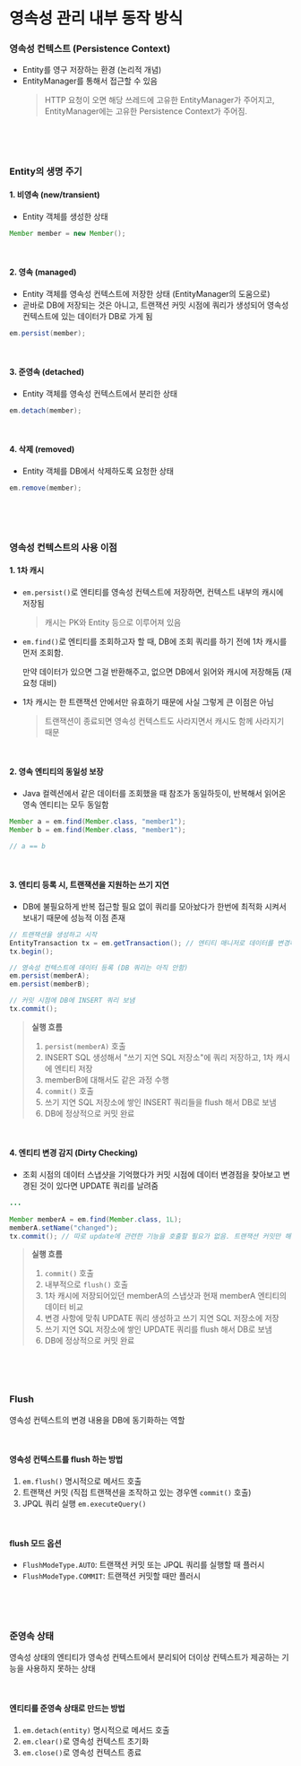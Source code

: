 # 영속성 관리 내부 동작 방식

### 영속성 컨텍스트 (Persistence Context)

- Entity를 영구 저장하는 환경 (논리적 개념)
- EntityManager를 통해서 접근할 수 있음
  > HTTP 요청이 오면 해당 쓰레드에 고유한 EntityManager가 주어지고, EntityManager에는 고유한 Persistence Context가 주어짐.

&nbsp;

&nbsp;

### Entity의 생명 주기

#### 1. 비영속 (new/transient)

- Entity 객체를 생성한 상태

```java
Member member = new Member();
```

&nbsp;

#### 2. 영속 (managed)

- Entity 객체를 영속성 컨텍스트에 저장한 상태 (EntityManager의 도움으로)
- 곧바로 DB에 저장되는 것은 아니고, 트랜잭션 커밋 시점에 쿼리가 생성되어 영속성 컨텍스트에 있는 데이터가 DB로 가게 됨

```java
em.persist(member);
```

&nbsp;

#### 3. 준영속 (detached)

- Entity 객체를 영속성 컨텍스트에서 분리한 상태

```java
em.detach(member);
```

&nbsp;

#### 4. 삭제 (removed)

- Entity 객체를 DB에서 삭제하도록 요청한 상태

```java
em.remove(member);
```

&nbsp;


&nbsp;

### 영속성 컨텍스트의 사용 이점

#### 1. 1차 캐시

- `em.persist()`로 엔티티를 영속성 컨텍스트에 저장하면, 컨텍스트 내부의 캐시에 저장됨

  > 캐시는 PK와 Entity 등으로 이루어져 있음


- `em.find()`로 엔티티를 조회하고자 할 때, DB에 조회 쿼리를 하기 전에 1차 캐시를 먼저 조회함.

  만약 데이터가 있으면 그걸 반환해주고, 없으면 DB에서 읽어와 캐시에 저장해둠 (재요청 대비)


- 1차 캐시는 한 트랜잭션 안에서만 유효하기 때문에 사실 그렇게 큰 이점은 아님

  > 트랜잭션이 종료되면 영속성 컨텍스트도 사라지면서 캐시도 함께 사라지기 때문


&nbsp;

#### 2. 영속 엔티티의 동일성 보장

- Java 컬렉션에서 같은 데이터를 조회했을 때 참조가 동일하듯이, 반복해서 읽어온 영속 엔티티는 모두 동일함

```java
Member a = em.find(Member.class, "member1");
Member b = em.find(Member.class, "member1");

// a == b
```

&nbsp;

#### 3. 엔티티 등록 시, 트랜잭션을 지원하는 쓰기 지연

- DB에 불필요하게 반복 접근할 필요 없이 쿼리를 모아놨다가 한번에 최적화 시켜서 보내기 때문에 성능적 이점 존재

```java
// 트랜잭션을 생성하고 시작
EntityTransaction tx = em.getTransaction(); // 엔티티 매니저로 데이터를 변경하고자 할 때, 반드시 트랜잭션을 적용해야 함
tx.begin();

// 영속성 컨텍스트에 데이터 등록 (DB 쿼리는 아직 안함)
em.persist(memberA);
em.persist(memberB);

// 커밋 시점에 DB에 INSERT 쿼리 보냄
tx.commit();
```

> **실행 흐름**
>
> 1. `persist(memberA)` 호출
> 2. INSERT SQL 생성해서 "쓰기 지연 SQL 저장소"에 쿼리 저장하고, 1차 캐시에 엔티티 저장
> 3. memberB에 대해서도 같은 과정 수행
> 4. `commit()` 호출
> 5. 쓰기 지연 SQL 저장소에 쌓인 INSERT 쿼리들을 flush 해서 DB로 보냄
> 6. DB에 정상적으로 커밋 완료

&nbsp;

#### 4. 엔티티 변경 감지 (Dirty Checking)

- 조회 시점의 데이터 스냅샷을 기억했다가 커밋 시점에 데이터 변경점을 찾아보고 변경된 것이 있다면 UPDATE 쿼리를 날려줌

```java
...
        
Member memberA = em.find(Member.class, 1L);
memberA.setName("changed");
tx.commit(); // 따로 update에 관련한 기능을 호출할 필요가 없음. 트랜잭션 커밋만 해주면 됨
```

> **실행 흐름**
>
> 1. `commit()` 호출
> 2. 내부적으로 `flush()` 호출
> 3. 1차 캐시에 저장되어있던 memberA의 스냅샷과 현재 memberA 엔티티의 데이터 비교
> 4. 변경 사항에 맞춰 UPDATE 쿼리 생성하고 쓰기 지연 SQL 저장소에 저장
> 5. 쓰기 지연 SQL 저장소에 쌓인 UPDATE 쿼리를 flush 해서 DB로 보냄
> 6. DB에 정상적으로 커밋 완료

&nbsp;

&nbsp;

### Flush

영속성 컨텍스트의 변경 내용을 DB에 동기화하는 역할

&nbsp;

#### 영속성 컨텍스트를 flush 하는 방법

1. `em.flush()` 명시적으로 메서드 호출
2. 트랜잭션 커밋 (직접 트랜잭션을 조작하고 있는 경우엔 `commit()` 호출)
3. JPQL 쿼리 실행 `em.executeQuery()`


&nbsp;

#### flush 모드 옵션

- `FlushModeType.AUTO`: 트랜잭션 커밋 또는 JPQL 쿼리를 실행할 때 플러시
- `FlushModeType.COMMIT`: 트랜잭션 커밋할 때만 플러시

&nbsp;

&nbsp;

### 준영속 상태

영속성 상태의 엔티티가 영속성 컨텍스트에서 분리되어 더이상 컨텍스트가 제공하는 기능을 사용하지 못하는 상태

&nbsp;

#### 엔티티를 준영속 상태로 만드는 방법

1. `em.detach(entity)` 명시적으로 메서드 호출
2. `em.clear()`로 영속성 컨텍스트 초기화
3. `em.close()`로 영속성 컨텍스트 종료
